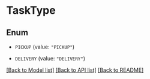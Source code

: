 # TaskType

## Enum


* `PICKUP` (value: `"PICKUP"`)

* `DELIVERY` (value: `"DELIVERY"`)


[[Back to Model list]](../README.md#documentation-for-models) [[Back to API list]](../README.md#documentation-for-api-endpoints) [[Back to README]](../README.md)


